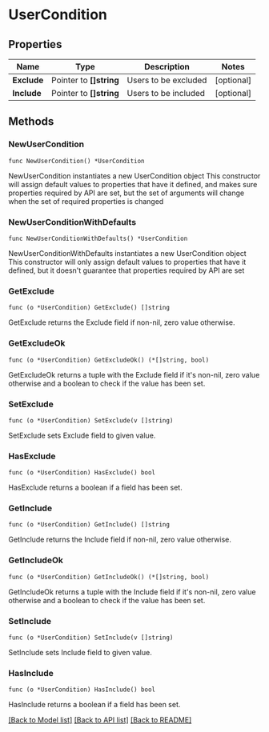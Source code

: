 # UserCondition

## Properties

Name | Type | Description | Notes
------------ | ------------- | ------------- | -------------
**Exclude** | Pointer to **[]string** | Users to be excluded | [optional] 
**Include** | Pointer to **[]string** | Users to be included | [optional] 

## Methods

### NewUserCondition

`func NewUserCondition() *UserCondition`

NewUserCondition instantiates a new UserCondition object
This constructor will assign default values to properties that have it defined,
and makes sure properties required by API are set, but the set of arguments
will change when the set of required properties is changed

### NewUserConditionWithDefaults

`func NewUserConditionWithDefaults() *UserCondition`

NewUserConditionWithDefaults instantiates a new UserCondition object
This constructor will only assign default values to properties that have it defined,
but it doesn't guarantee that properties required by API are set

### GetExclude

`func (o *UserCondition) GetExclude() []string`

GetExclude returns the Exclude field if non-nil, zero value otherwise.

### GetExcludeOk

`func (o *UserCondition) GetExcludeOk() (*[]string, bool)`

GetExcludeOk returns a tuple with the Exclude field if it's non-nil, zero value otherwise
and a boolean to check if the value has been set.

### SetExclude

`func (o *UserCondition) SetExclude(v []string)`

SetExclude sets Exclude field to given value.

### HasExclude

`func (o *UserCondition) HasExclude() bool`

HasExclude returns a boolean if a field has been set.

### GetInclude

`func (o *UserCondition) GetInclude() []string`

GetInclude returns the Include field if non-nil, zero value otherwise.

### GetIncludeOk

`func (o *UserCondition) GetIncludeOk() (*[]string, bool)`

GetIncludeOk returns a tuple with the Include field if it's non-nil, zero value otherwise
and a boolean to check if the value has been set.

### SetInclude

`func (o *UserCondition) SetInclude(v []string)`

SetInclude sets Include field to given value.

### HasInclude

`func (o *UserCondition) HasInclude() bool`

HasInclude returns a boolean if a field has been set.


[[Back to Model list]](../README.md#documentation-for-models) [[Back to API list]](../README.md#documentation-for-api-endpoints) [[Back to README]](../README.md)


